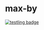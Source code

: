 # max-by

[![testling badge](https://ci.testling.com/jeromedecoster/max-by.png)](https://ci.testling.com/jeromedecoster/max-by)

